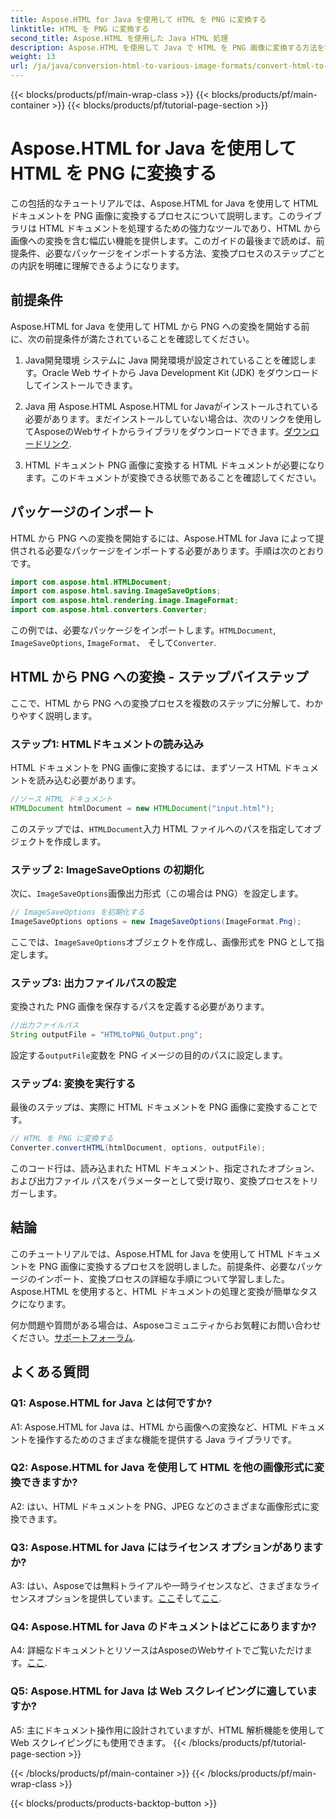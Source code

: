 ```yaml
---
title: Aspose.HTML for Java を使用して HTML を PNG に変換する
linktitle: HTML を PNG に変換する
second_title: Aspose.HTML を使用した Java HTML 処理
description: Aspose.HTML を使用して Java で HTML を PNG 画像に変換する方法を学びます。ステップバイステップの手順を説明した包括的なガイドです。
weight: 13
url: /ja/java/conversion-html-to-various-image-formats/convert-html-to-png/
---
```


{{< blocks/products/pf/main-wrap-class >}}
{{< blocks/products/pf/main-container >}}
{{< blocks/products/pf/tutorial-page-section >}}

# Aspose.HTML for Java を使用して HTML を PNG に変換する

この包括的なチュートリアルでは、Aspose.HTML for Java を使用して HTML ドキュメントを PNG 画像に変換するプロセスについて説明します。このライブラリは HTML ドキュメントを処理するための強力なツールであり、HTML から画像への変換を含む幅広い機能を提供します。このガイドの最後まで読めば、前提条件、必要なパッケージをインポートする方法、変換プロセスのステップごとの内訳を明確に理解できるようになります。

## 前提条件

Aspose.HTML for Java を使用して HTML から PNG への変換を開始する前に、次の前提条件が満たされていることを確認してください。

1. Java開発環境
システムに Java 開発環境が設定されていることを確認します。Oracle Web サイトから Java Development Kit (JDK) をダウンロードしてインストールできます。

2. Java 用 Aspose.HTML
 Aspose.HTML for Javaがインストールされている必要があります。まだインストールしていない場合は、次のリンクを使用してAsposeのWebサイトからライブラリをダウンロードできます。[ダウンロードリンク](https://releases.aspose.com/html/java/).

3. HTML ドキュメント
PNG 画像に変換する HTML ドキュメントが必要になります。このドキュメントが変換できる状態であることを確認してください。

## パッケージのインポート

HTML から PNG への変換を開始するには、Aspose.HTML for Java によって提供される必要なパッケージをインポートする必要があります。手順は次のとおりです。

```java
import com.aspose.html.HTMLDocument;
import com.aspose.html.saving.ImageSaveOptions;
import com.aspose.html.rendering.image.ImageFormat;
import com.aspose.html.converters.Converter;
```

この例では、必要なパッケージをインポートします。`HTMLDocument`, `ImageSaveOptions`, `ImageFormat`、 そして`Converter`.

## HTML から PNG への変換 - ステップバイステップ

ここで、HTML から PNG への変換プロセスを複数のステップに分解して、わかりやすく説明します。

### ステップ1: HTMLドキュメントの読み込み

HTML ドキュメントを PNG 画像に変換するには、まずソース HTML ドキュメントを読み込む必要があります。

```java
//ソース HTML ドキュメント
HTMLDocument htmlDocument = new HTMLDocument("input.html");
```

このステップでは、`HTMLDocument`入力 HTML ファイルへのパスを指定してオブジェクトを作成します。

### ステップ 2: ImageSaveOptions の初期化

次に、`ImageSaveOptions`画像出力形式（この場合は PNG）を設定します。

```java
// ImageSaveOptions を初期化する
ImageSaveOptions options = new ImageSaveOptions(ImageFormat.Png);
```

ここでは、`ImageSaveOptions`オブジェクトを作成し、画像形式を PNG として指定します。

### ステップ3: 出力ファイルパスの設定

変換された PNG 画像を保存するパスを定義する必要があります。

```java
//出力ファイルパス
String outputFile = "HTMLtoPNG_Output.png";
```

設定する`outputFile`変数を PNG イメージの目的のパスに設定します。

### ステップ4: 変換を実行する

最後のステップは、実際に HTML ドキュメントを PNG 画像に変換することです。

```java
// HTML を PNG に変換する
Converter.convertHTML(htmlDocument, options, outputFile);
```

このコード行は、読み込まれた HTML ドキュメント、指定されたオプション、および出力ファイル パスをパラメーターとして受け取り、変換プロセスをトリガーします。

## 結論

このチュートリアルでは、Aspose.HTML for Java を使用して HTML ドキュメントを PNG 画像に変換するプロセスを説明しました。前提条件、必要なパッケージのインポート、変換プロセスの詳細な手順について学習しました。Aspose.HTML を使用すると、HTML ドキュメントの処理と変換が簡単なタスクになります。

何か問題や質問がある場合は、Asposeコミュニティからお気軽にお問い合わせください。[サポートフォーラム](https://forum.aspose.com/).

## よくある質問

### Q1: Aspose.HTML for Java とは何ですか?

A1: Aspose.HTML for Java は、HTML から画像への変換など、HTML ドキュメントを操作するためのさまざまな機能を提供する Java ライブラリです。

### Q2: Aspose.HTML for Java を使用して HTML を他の画像形式に変換できますか?

A2: はい、HTML ドキュメントを PNG、JPEG などのさまざまな画像形式に変換できます。

### Q3: Aspose.HTML for Java にはライセンス オプションがありますか?

 A3: はい、Asposeでは無料トライアルや一時ライセンスなど、さまざまなライセンスオプションを提供しています。[ここ](https://purchase.aspose.com/buy)そして[ここ](https://purchase.aspose.com/temporary-license/).

### Q4: Aspose.HTML for Java のドキュメントはどこにありますか?

 A4: 詳細なドキュメントとリソースはAsposeのWebサイトでご覧いただけます。[ここ](https://reference.aspose.com/html/java/).

### Q5: Aspose.HTML for Java は Web スクレイピングに適していますか?

A5: 主にドキュメント操作用に設計されていますが、HTML 解析機能を使用して Web スクレイピングにも使用できます。
{{< /blocks/products/pf/tutorial-page-section >}}

{{< /blocks/products/pf/main-container >}}
{{< /blocks/products/pf/main-wrap-class >}}

{{< blocks/products/products-backtop-button >}}
